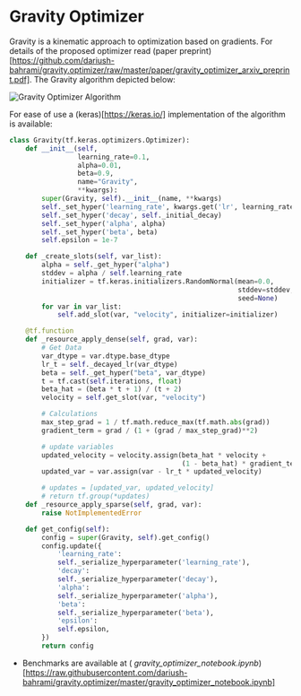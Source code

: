 # Gravity Optimizer
Gravity is a kinematic approach to optimization based on gradients. For details of the proposed optimizer read (paper preprint)[https://github.com/dariush-bahrami/gravity.optimizer/raw/master/paper/gravity_optimizer_arxiv_preprint.pdf]. The Gravity algorithm depicted below:

![Gravity Optimizer Algorithm](https://raw.githubusercontent.com/dariush-bahrami/gravity.optimizer/master/materials/Gravity%20Optimizer%20-%20Algorithm%20-%20Readme%20version.png)

For ease of use a (keras)[https://keras.io/] implementation of the algorithm is available:
```python
class Gravity(tf.keras.optimizers.Optimizer):
    def __init__(self,
                 learning_rate=0.1,
                 alpha=0.01,
                 beta=0.9,
                 name="Gravity",
                 **kwargs):
        super(Gravity, self).__init__(name, **kwargs)
        self._set_hyper('learning_rate', kwargs.get('lr', learning_rate))
        self._set_hyper('decay', self._initial_decay)
        self._set_hyper('alpha', alpha)
        self._set_hyper('beta', beta)
        self.epsilon = 1e-7

    def _create_slots(self, var_list):
        alpha = self._get_hyper("alpha")
        stddev = alpha / self.learning_rate
        initializer = tf.keras.initializers.RandomNormal(mean=0.0,
                                                         stddev=stddev,
                                                         seed=None)
        for var in var_list:
            self.add_slot(var, "velocity", initializer=initializer)

    @tf.function
    def _resource_apply_dense(self, grad, var):
        # Get Data
        var_dtype = var.dtype.base_dtype
        lr_t = self._decayed_lr(var_dtype)
        beta = self._get_hyper("beta", var_dtype)
        t = tf.cast(self.iterations, float)
        beta_hat = (beta * t + 1) / (t + 2)
        velocity = self.get_slot(var, "velocity")

        # Calculations
        max_step_grad = 1 / tf.math.reduce_max(tf.math.abs(grad))
        gradient_term = grad / (1 + (grad / max_step_grad)**2)

        # update variables
        updated_velocity = velocity.assign(beta_hat * velocity +
                                           (1 - beta_hat) * gradient_term)
        updated_var = var.assign(var - lr_t * updated_velocity)

        # updates = [updated_var, updated_velocity]
        # return tf.group(*updates)
    def _resource_apply_sparse(self, grad, var):
        raise NotImplementedError

    def get_config(self):
        config = super(Gravity, self).get_config()
        config.update({
            'learning_rate':
            self._serialize_hyperparameter('learning_rate'),
            'decay':
            self._serialize_hyperparameter('decay'),
            'alpha':
            self._serialize_hyperparameter('alpha'),
            'beta':
            self._serialize_hyperparameter('beta'),
            'epsilon':
            self.epsilon,
        })
        return config
```

* Benchmarks are available at ( _gravity_optimizer_notebook.ipynb_)[https://raw.githubusercontent.com/dariush-bahrami/gravity.optimizer/master/gravity_optimizer_notebook.ipynb]

